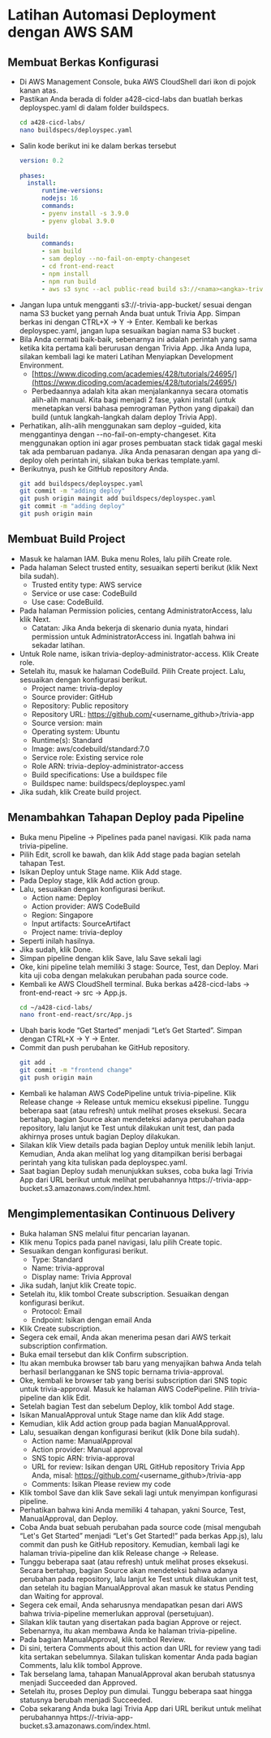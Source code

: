 # Latihan Automasi Deployment dengan AWS SAM

## Membuat Berkas Konfigurasi
- Di AWS Management Console, buka AWS CloudShell dari ikon di pojok kanan atas.
- Pastikan Anda berada di folder a428-cicd-labs dan buatlah berkas deployspec.yaml di dalam folder buildspecs.
  ```bash
  cd a428-cicd-labs/
  nano buildspecs/deployspec.yaml
  ```
- Salin kode berikut ini ke dalam berkas tersebut
  ```yaml
  version: 0.2
 
  phases:
    install:
        runtime-versions:
        nodejs: 16
        commands:
        - pyenv install -s 3.9.0
        - pyenv global 3.9.0
    
    build:
        commands:
        - sam build
        - sam deploy --no-fail-on-empty-changeset
        - cd front-end-react
        - npm install
        - npm run build
        - aws s3 sync --acl public-read build s3://<nama><angka>-trivia-app-bucket/
  ```
- Jangan lupa untuk mengganti s3://<nama><angka>-trivia-app-bucket/ sesuai dengan nama S3 bucket yang pernah Anda buat untuk Trivia App. Simpan berkas ini dengan CTRL+X -> Y -> Enter. Kembali ke berkas deployspec.yaml, jangan lupa sesuaikan bagian nama S3 bucket .
- Bila Anda cermati baik-baik, sebenarnya ini adalah perintah yang sama ketika kita pertama kali berurusan dengan Trivia App. Jika Anda lupa, silakan kembali lagi ke materi Latihan Menyiapkan Development Environment.
  - [https://www.dicoding.com/academies/428/tutorials/24695/](https://www.dicoding.com/academies/428/tutorials/24695/)
  - Perbedaannya adalah kita akan menjalankannya secara otomatis alih-alih manual. Kita bagi menjadi 2 fase, yakni install (untuk menetapkan versi bahasa pemrograman Python yang dipakai) dan build (untuk langkah-langkah dalam deploy Trivia App).
- Perhatikan, alih-alih menggunakan sam deploy –guided, kita menggantinya dengan --no-fail-on-empty-changeset. Kita menggunakan option ini agar proses pembuatan stack tidak gagal meski tak ada pembaruan padanya. Jika Anda penasaran dengan apa yang di-deploy oleh perintah ini, silakan buka berkas template.yaml.
- Berikutnya, push ke GitHub repository Anda.
  ```bash
  git add buildspecs/deployspec.yaml
  git commit -m "adding deploy"
  git push origin maingit add buildspecs/deployspec.yaml
  git commit -m "adding deploy"
  git push origin main
  ```

## Membuat Build Project
- Masuk ke halaman IAM. Buka menu Roles, lalu pilih Create role.
- Pada halaman Select trusted entity, sesuaikan seperti berikut (klik Next bila sudah).
  - Trusted entity type: AWS service
  - Service or use case: CodeBuild
  - Use case: CodeBuild.
- Pada halaman Permission policies, centang AdministratorAccess, lalu klik Next.
  - Catatan: Jika Anda bekerja di skenario dunia nyata, hindari permission untuk AdministratorAccess ini. Ingatlah bahwa ini sekadar latihan.
- Untuk Role name, isikan trivia-deploy-administrator-access. Klik Create role.
- Setelah itu, masuk ke halaman CodeBuild. Pilih Create project. Lalu, sesuaikan dengan konfigurasi berikut.
  - Project name: trivia-deploy
  - Source provider: GitHub
  - Repository: Public repository
  - Repository URL: https://github.com/<username_github>/trivia-app
  - Source version: main
  - Operating system: Ubuntu
  - Runtime(s): Standard
  - Image: aws/codebuild/standard:7.0
  - Service role: Existing service role
  - Role ARN: trivia-deploy-administrator-access
  - Build specifications: Use a buildspec file
  - Buildspec name: buildspecs/deployspec.yaml
- Jika sudah, klik Create build project.

## Menambahkan Tahapan Deploy pada Pipeline
- Buka menu Pipeline -> Pipelines pada panel navigasi. Klik pada nama trivia-pipeline.
- Pilih Edit, scroll ke bawah, dan klik Add stage pada bagian setelah tahapan Test.
- Isikan Deploy untuk Stage name. Klik Add stage.
- Pada Deploy stage, klik Add action group.
- Lalu, sesuaikan dengan konfigurasi berikut.
  - Action name: Deploy
  - Action provider: AWS CodeBuild
  - Region: Singapore
  - Input artifacts: SourceArtifact
  - Project name: trivia-deploy
- Seperti inilah hasilnya.
- Jika sudah, klik Done.
- Simpan pipeline dengan klik Save, lalu Save sekali lagi
- Oke, kini pipeline telah memiliki 3 stage: Source, Test, dan Deploy. Mari kita uji coba dengan melakukan perubahan pada source code.
- Kembali ke AWS CloudShell terminal. Buka berkas a428-cicd-labs -> front-end-react -> src -> App.js.
  ```bash
  cd ~/a428-cicd-labs/
  nano front-end-react/src/App.js
  ```
- Ubah baris kode “Get Started” menjadi “Let’s Get Started”. Simpan dengan CTRL+X -> Y -> Enter.
- Commit dan push perubahan ke GitHub repository.
  ```bash
  git add .
  git commit -m "frontend change"
  git push origin main
  ```
- Kembali ke halaman AWS CodePipeline untuk trivia-pipeline. Klik Release change -> Release untuk memicu eksekusi pipeline. Tunggu beberapa saat (atau refresh) untuk melihat proses eksekusi. Secara bertahap, bagian Source akan mendeteksi adanya perubahan pada repository, lalu lanjut ke Test untuk dilakukan unit test, dan pada akhirnya proses untuk bagian Deploy dilakukan.
- Silakan klik View details pada bagian Deploy untuk menilik lebih lanjut. Kemudian, Anda akan melihat log yang ditampilkan berisi berbagai perintah yang kita tuliskan pada deployspec.yaml.
- Saat bagian Deploy sudah menunjukkan sukses, coba buka lagi Trivia App dari URL berikut untuk melihat perubahannya https://<nama><angka>-trivia-app-bucket.s3.amazonaws.com/index.html.

## Mengimplementasikan Continuous Delivery
- Buka halaman SNS melalui fitur pencarian layanan.
- Klik menu Topics pada panel navigasi, lalu pilih Create topic.
- Sesuaikan dengan konfigurasi berikut.
  - Type: Standard
  - Name: trivia-approval
  - Display name: Trivia Approval
- Jika sudah, lanjut klik Create topic.
- Setelah itu, klik tombol Create subscription. Sesuaikan dengan konfigurasi berikut.
  - Protocol: Email
  - Endpoint: Isikan dengan email Anda
- Klik Create subscription.
- Segera cek email, Anda akan menerima pesan dari AWS terkait subscription confirmation.
- Buka email tersebut dan klik Confirm subscription.
- Itu akan membuka browser tab baru yang menyajikan bahwa Anda telah berhasil berlangganan ke SNS topic bernama trivia-approval.
- Oke, kembali ke browser tab yang berisi subscription dari SNS topic untuk trivia-approval. Masuk ke halaman AWS CodePipeline. Pilih trivia-pipeline dan klik Edit.
- Setelah bagian Test dan sebelum Deploy, klik tombol Add stage.
- Isikan ManualApproval untuk Stage name dan klik Add stage.
- Kemudian, klik Add action group pada bagian ManualApproval.
- Lalu, sesuaikan dengan konfigurasi berikut (klik Done bila sudah).
  - Action name: ManualApproval
  - Action provider: Manual approval
  - SNS topic ARN: trivia-approval
  - URL for review: Isikan dengan URL GitHub repository Trivia App Anda, misal: https://github.com/<username_github>/trivia-app
  - Comments: Isikan Please review my code
- Klik tombol Save dan klik Save sekali lagi untuk menyimpan konfigurasi pipeline.
- Perhatikan bahwa kini Anda memiliki 4 tahapan, yakni Source, Test, ManualApproval, dan Deploy.
- Coba Anda buat sebuah perubahan pada source code (misal mengubah “Let's Get Started” menjadi “Let's Get Started!” pada berkas App.js), lalu commit dan push ke GitHub repository. Kemudian, kembali lagi ke halaman trivia-pipeline dan klik Release change -> Release.
- Tunggu beberapa saat (atau refresh) untuk melihat proses eksekusi. Secara bertahap, bagian Source akan mendeteksi bahwa adanya perubahan pada repository, lalu lanjut ke Test untuk dilakukan unit test, dan setelah itu bagian ManualApproval akan masuk ke status Pending dan Waiting for approval.
- Segera cek email, Anda seharusnya mendapatkan pesan dari AWS bahwa trivia-pipeline memerlukan approval (persetujuan).
- Silakan klik tautan yang disertakan pada bagian Approve or reject. Sebenarnya, itu akan membawa Anda ke halaman trivia-pipeline. 
- Pada bagian ManualApproval, klik tombol Review.
- Di sini, tertera Comments about this action dan URL for review yang tadi kita sertakan sebelumnya. Silakan tuliskan komentar Anda pada bagian Comments, lalu klik tombol Approve.
- Tak berselang lama, tahapan ManualApproval akan berubah statusnya menjadi Succeeded dan Approved. 
- Setelah itu, proses Deploy pun dimulai. Tunggu beberapa saat hingga statusnya berubah menjadi Succeeded.
- Coba sekarang Anda buka lagi Trivia App dari URL berikut untuk melihat perubahannya https://<nama><angka>-trivia-app-bucket.s3.amazonaws.com/index.html.